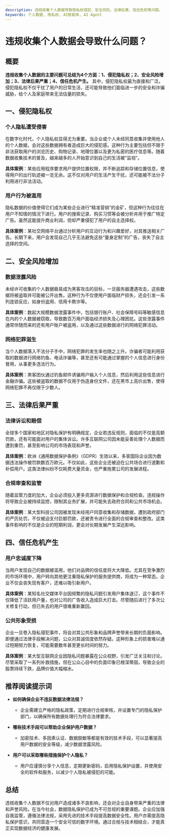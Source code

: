 ```yaml
---
description: 违规收集个人数据导致隐私权侵犯、安全风险、法律后果、信任危机等问题。
keywords: 个人数据, 隐私权, AI智能体, AI Agent
---
```

# 违规收集个人数据会导致什么问题？

## 概要

**违规收集个人数据的主要问题可总结为4个方面：1、侵犯隐私权；2、安全风险增加；3、法律后果严重；4、信任危机产生。** 其中，侵犯隐私权最为直接和广泛。侵犯隐私权不仅干扰了用户的日常生活，还可能导致他们面临进一步的安全和诈骗威胁，给个人及家庭带来无法估量的损失。

## 一、侵犯隐私权

### 个人隐私遭受侵害

在数字化时代，个人隐私权显得尤为重要。当企业或个人未经同意收集并使用他人的个人数据，会对这些数据拥有者造成巨大的侵犯感。这种行为主要包括但不限于非法获取用户的浏览历史、购物记录、地理位置以及更为私密的医疗信息等。随着数据收集技术的普及，越来越多的人开始意识到自己的生活被“监视”。

**具体案例**：某些应用程序要求用户提供位置权限，并不断追踪和存储位置信息，使得用户的出行轨迹被一览无余。这不仅对用户的生活产生干扰，还可能被不法分子利用进行非法活动。

### 用户行为被滥用

隐私数据的价值使得它们成为某些企业进行“精准营销”的金矿，但这种行为往往在用户不知情的情况下进行。用户的搜索记录、购买习惯等会被分析并用于推广特定广告。虽然这能提升商业利润，但却严重侵犯了用户的自主选择权。

**具体案例**：某社交网络平台通过分析用户的互动行为和兴趣爱好，对其推送相关广告。长期下来，用户会发现自己几乎无法避免这些“量身定制”的广告，丧失了自主选择的空间。

## 二、安全风险增加

### 数据泄露风险

未经许可收集的个人数据极易成为黑客攻击的目标，一旦服务器遭遇攻击，这些数据将被盗取并可能被公开出售。这种行为不仅使用户面临财产损失，还会引发一系列连锁反应，如身份盗用、信用卡欺诈等。

**具体案例**：数起大规模数据泄露事件中，包括银行账户、社会保障号码等敏感信息在内的个人数据被窃取，导致数百万用户面临经济损失及心理困扰。这些泄露事件通常伴随而来的还有用户账户被盗用，以及通过这些数据进行的网络犯罪活动。

### 网络犯罪滋生

当个人数据落入不法分子手中，网络犯罪的发生率也随之上升。诈骗者可能利用获取的数据进行网络钓鱼、电话诈骗等，甚至还有可能通过掌握的个人信息进行身份冒用，从事更多违法行为。

**具体案例**：黑客团伙通过钓鱼邮件诱骗用户输入个人信息，然后利用这些信息进行金融诈骗。这些被盗取的数据不仅用于伪造身份文件，还在黑市上高价出售，使得网络犯罪不再仅限于少数人。

## 三、法律后果严重

### 法律诉讼和赔偿

全球多个国家和地区对隐私保护有明确规定，企业若违反规则，面临的不仅是高额罚款，还有可能面对用户的集体诉讼。许多互联网公司因未能妥善处理个人数据而遭到重罚，甚至影响公司的市场表现和声誉。

**具体案例**：欧洲《通用数据保护条例》（GDPR）生效以来，多家国际企业因为数据违法操作被罚款数百万欧元。不仅如此，这些企业还被迫在公共场合进行道歉和补偿用户。这类法律纠纷不仅耗费大量资金，也严重拖累公司的发展进程。

### 合规审查和监管

随着监管力度的加大，企业必须投入更多资源进行数据保护和合规检查。违规操作将导致企业被持续监控，限制其业务扩展，并可能失去政府合同和公共市场机会。

**具体案例**：某大型科技公司因被发现未经用户同意收集和存储数据，遭到政府部门的严厉处罚，不仅被迫支付巨额罚款，还被责令进行全面的合规审查和整改。这类事件影响的不仅是企业的短期利润，更会对长期发展产生深远影响。

## 四、信任危机产生

### 用户忠诚度下降

当用户发现自己的数据被滥用，他们对品牌的信任度将大大降低。尤其在竞争激烈的市场环境中，用户转向其他更注重隐私保护的服务提供商，将成为一种常态。企业不仅会丧失现有客户，还难以吸引新用户。

**具体案例**：某知名社交媒体平台因频繁的隐私问题引发用户集体退订，这个事件不仅降低了活跃用户量，也对公司的广告收入造成巨大打击。尽管随后进行了多次公关修复行动，但已失去的用户很难重新赢回。

### 公共形象受损

企业一旦卷入隐私侵犯事件，将会对其公共形象和品牌声誉带来长期的负面影响。即便通过法律手段解决问题，公众对其诚信度依然存疑。这种形象上的损害难以通过短期努力恢复，可能需要数年甚至更长时间的努力。

**具体案例**：某大型互联网企业因隐私问题暴露在公众视野，引发广泛关注和讨论。尽管采取了一系列补救措施，但在公众心目中的负面印象已根深蒂固，导致企业的股票持续下跌，品牌价值大幅缩水。

## 推荐阅读提示词

* **如何确保企业不违反数据法律法规？**
  * 企业需建立严格的隐私政策，定期进行合规审核，并设置专门的隐私保护部门，以确保所有数据处理行为符合法律要求。

* **哪些技术手段可以帮助企业保护用户数据？**
  * 加密技术、多因素认证、数据脱敏等都是有效的技术手段，可以显著提高用户数据的安全等级，减少数据泄露风险。

* **用户可以采取哪些措施保护个人隐私？**
  * 用户应谨慎分享个人信息，定期更新密码，启用隐私保护设置，并使用安全的软件和服务，以减少个人隐私被侵犯的可能。

## 总结

违规收集个人数据不仅对用户造成诸多不良影响，还会对企业自身带来严重的法律和声誉风险。在当今社会，数据隐私保护已成为不可忽视的重要课题。企业应加强自我监管，遵循法律法规，采用先进的技术手段提高数据安全性。用户亦需提高隐私保护意识，共同营造一个安全可信的数字环境。通过合规与技术相结合，才能真正实现数据经济的健康发展。
